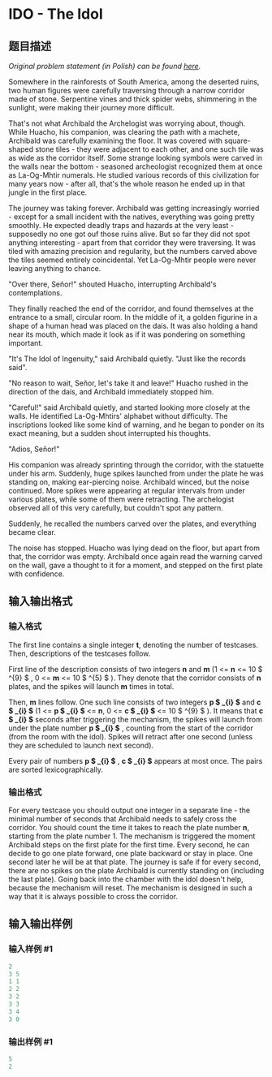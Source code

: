 # IDO - The Idol

## 题目描述

_Original problem statement (in Polish) can be found [here](https://pizza.natodia.net/static/tasks/2017/eliminations/posazek.pdf)._

Somewhere in the rainforests of South America, among the deserted ruins, two human figures were carefully traversing through a narrow corridor made of stone. Serpentine vines and thick spider webs, shimmering in the sunlight, were making their journey more difficult.

That's not what Archibald the Archelogist was worrying about, though. While Huacho, his companion, was clearing the path with a machete, Archibald was carefully examining the floor. It was covered with square-shaped stone tiles - they were adjacent to each other, and one such tile was as wide as the corridor itself. Some strange looking symbols were carved in the walls near the bottom - seasoned archeologist recognized them at once as La-Og-Mhtir numerals. He studied various records of this civilization for many years now - after all, that's the whole reason he ended up in that jungle in the first place.

The journey was taking forever. Archibald was getting increasingly worried - except for a small incident with the natives, everything was going pretty smoothly. He expected deadly traps and hazards at the very least - supposedly no one got ouf those ruins alive. But so far they did not spot anything interesting - apart from that corridor they were traversing. It was tiled with amazing precision and regularity, but the numbers carved above the tiles seemed entirely coincidental. Yet La-Og-Mhtir people were never leaving anything to chance.

"Over there, Señor!" shouted Huacho, interrupting Archibald's contemplations.

They finally reached the end of the corridor, and found themselves at the entrance to a small, circular room. In the middle of it, a golden figurine in a shape of a human head was placed on the dais. It was also holding a hand near its mouth, which made it look as if it was pondering on something important.

"It's The Idol of Ingenuity," said Archibald quietly. "Just like the records said".

"No reason to wait, Señor, let's take it and leave!" Huacho rushed in the direction of the dais, and Archibald immediately stopped him.

"Careful!" said Archibald quietly, and started looking more closely at the walls. He identified La-Og-Mhtirs' alphabet without difficulty. The inscriptions looked like some kind of warning, and he began to ponder on its exact meaning, but a sudden shout interrupted his thoughts.

"Adios, Señor!"

His companion was already sprinting through the corridor, with the statuette under his arm. Suddenly, huge spikes launched from under the plate he was standing on, making ear-piercing noise. Archibald winced, but the noise continued. More spikes were appearing at regular intervals from under various plates, while some of them were retracting. The archelogist observed all of this very carefully, but couldn't spot any pattern.

Suddenly, he recalled the numbers carved over the plates, and everything became clear.

The noise has stopped. Huacho was lying dead on the floor, but apart from that, the corridor was empty. Archibald once again read the warning carved on the wall, gave a thought to it for a moment, and stepped on the first plate with confidence.

## 输入输出格式

### 输入格式

The first line contains a single integer **t**, denoting the number of testcases. Then, descriptions of the testcases follow.

First line of the description consists of two integers **n** and **m** (1 <= **n** <= 10 $ ^{9} $ , 0 <= **m** <= 10 $ ^{5} $ ). They denote that the corridor consists of **n** plates, and the spikes will launch **m** times in total.

Then, **m** lines follow. One such line consists of two integers **p $ _{i} $** and **c $ _{i} $** (1 <= **p $ _{i} $** <= **n**, 0 <= **c $ _{i} $** <= 10 $ ^{9} $ ). It means that **c $ _{i} $** seconds after triggering the mechanism, the spikes will launch from under the plate number **p $ _{i} $** , counting from the start of the corridor (from the room with the idol). Spikes will retract after one second (unless they are scheduled to launch next second).

Every pair of numbers **p $ _{i} $** , **c $ _{i} $** appears at most once. The pairs are sorted lexicographically.

### 输出格式

For every testcase you should output one integer in a separate line - the minimal number of seconds that Archibald needs to safely cross the corridor. You should count the time it takes to reach the plate number **n**, starting from the plate number 1. The mechanism is triggered the moment Archibald steps on the first plate for the first time. Every second, he can decide to go one plate forward, one plate backward or stay in place. One second later he will be at that plate. The journey is safe if for every second, there are no spikes on the plate Archibald is currently standing on (including the last plate). Going back into the chamber with the idol doesn't help, because the mechanism will reset. The mechanism is designed in such a way that it is always possible to cross the corridor.

## 输入输出样例

### 输入样例 #1

```cpp
2
3 5
1 1
2 2
3 2
3 3
3 4
3 0
```


### 输出样例 #1

```cpp
5
2
```



